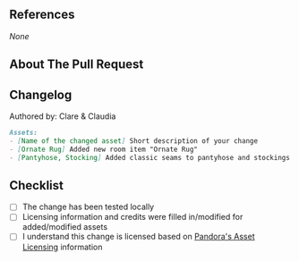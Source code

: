 <!--
Thank you for your pull request!

These comments will guide you through creating a pull request and filling in all that is required. You don't need to remove the comments when you are done.
You can view CONTRIBUTING.md for a detailed description of the pull request process.

Title for the pull request should be in the following form: [TYPE] Short name that is understandable by itself
TYPE should be one of the following: FEATURE, ADD, CHANGE, REMOVE, FIX, REFACTOR, DEV, CHORE
The rest of the title should describe what the PR changes mainly, doesn't need to describe the details of the change (someone looking at the list of PRs should be able to tell which asset it touches, not necessarily how).
Use past tense.
-->

## References

<!--
Add references to issues or other pull requests here, for example:
fixes #42
resolves #69
ref #123   (use to reference related things within Pandora's repositories, without special meaning)
xref #666   (use to reference _external_ resources; use full https URL)

For new assets you usually don't need these.
-->

_None_

## About The Pull Request

<!--
Describe *what* you are trying to do.
This sets expectation for the reviewer, making it easier to get into reviewing it.
e.g. Added a new hair asset.

[optional]
If there is something complex, then try to explain why and how is was accomplished and why was this particualar approach chosen.
This is, however, much less important than the "what" part.
-->

## Changelog

<!--
Write the name that you want to be used in the changelog (single line) and the changelog itself, following the examples below.

The changelog should be aimed at players - it shouldn't contain technical details and it should be concise.
Use past tense. For more complex changes you can write several points or include links to where interested people can find more details.
Leave the changelog wrapped in a codeblock and leave the "Assets" leading text.

If the PR doesn't change anything users or asset developers can notice, it is fine to remove this section altogether.
-->

Authored by: Clare & Claudia

```md
Assets:
- [Name of the changed asset] Short description of your change
- [Ornate Rug] Added new room item "Ornate Rug"
- [Pantyhose, Stocking] Added classic seams to pantyhose and stockings as an option
```

## Checklist

<!-- Checklist for you to make sure you didn't miss something -->
- [ ] The change has been tested locally
- [ ] Licensing information and credits were filled in/modified for added/modified assets
- [ ] I understand this change is licensed based on [Pandora's Asset Licensing](https://github.com/Project-Pandora-Game/pandora-assets/blob/master/ASSET_LICENSING.md) information
